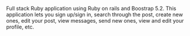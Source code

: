 Full stack Ruby application using Ruby on rails and Boostrap 5.2.
This application lets you sign up/sign in, search through the post, create new ones, edit your post,  view messages, send new ones, view and edit your profile, etc.
